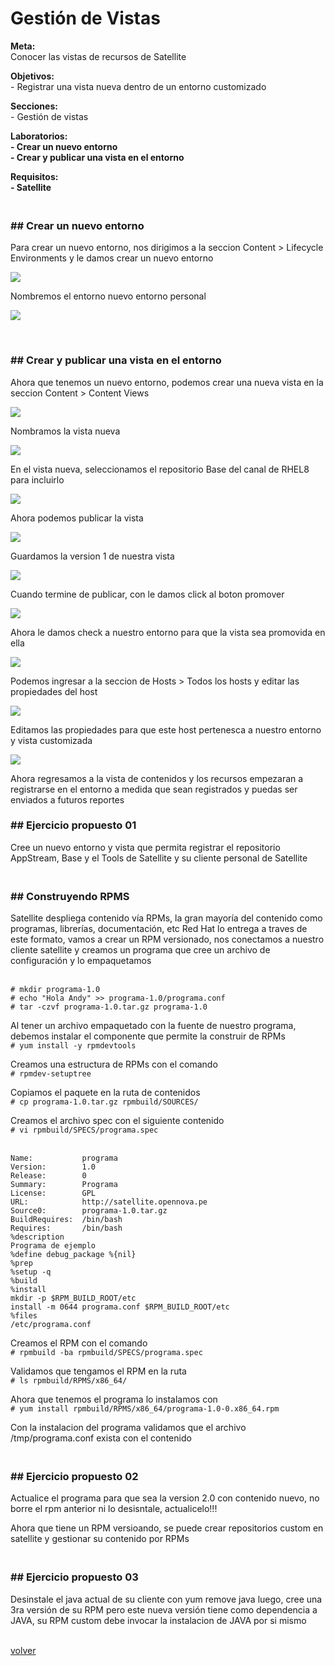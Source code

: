 <h1>Gestión de Vistas</h1>

<p>
<strong>Meta:</strong>
<br>Conocer las vistas de recursos de Satellite
</p>
<p>
<strong>Objetivos:</strong>
<br>- Registrar una vista nueva dentro de un entorno customizado

</p>
<p>
<strong>Secciones:</strong>
<br>- Gestión de vistas
</p>
<p>
<strong>Laboratorios:</strong>
<br><strong>- Crear un nuevo entorno</strong>
<br><strong>- Crear y publicar una vista en el entorno</strong>
</p>

<strong>Requisitos:</strong>
<br><strong>- Satellite</strong>

<h3><br><strong>## Crear un nuevo entorno</strong></h3>
Para crear un nuevo entorno, nos dirigimos a la seccion Content > Lifecycle Environments  y le damos crear un nuevo entorno
<p align="left"><img src="https://github.com/workshopopennova/tecnologiasredhat/blob/master/images/sat1001.png?raw=true"></p>

Nombremos el entorno nuevo entorno personal
<p align="left"><img src="https://github.com/workshopopennova/tecnologiasredhat/blob/master/images/sat1002.png?raw=true"></p>

<br><h3><strong>## Crear y publicar una vista en el entorno</strong></h3>

Ahora que tenemos un nuevo entorno, podemos crear una nueva vista en la seccion Content > Content Views 
<p align="left"><img src="https://github.com/workshopopennova/tecnologiasredhat/blob/master/images/sat1003.png?raw=true"></p>

Nombramos la vista nueva
<p align="left"><img src="https://github.com/workshopopennova/tecnologiasredhat/blob/master/images/sat1004.png?raw=true"></p>

En el vista nueva, seleccionamos el repositorio Base del canal de RHEL8 para incluirlo
<p align="left"><img src="https://github.com/workshopopennova/tecnologiasredhat/blob/master/images/sat1005.png?raw=true"></p>

Ahora podemos publicar la vista
<p align="left"><img src="https://github.com/workshopopennova/tecnologiasredhat/blob/master/images/sat1006.png?raw=true"></p>

Guardamos la version 1 de nuestra vista
<p align="left"><img src="https://github.com/workshopopennova/tecnologiasredhat/blob/master/images/sat1007.png?raw=true"></p>

Cuando termine de publicar, con le damos click al boton promover
<p align="left"><img src="https://github.com/workshopopennova/tecnologiasredhat/blob/master/images/sat1008.png?raw=true"></p>

Ahora le damos check a nuestro entorno para que la vista sea promovida en ella
<p align="left"><img src="https://github.com/workshopopennova/tecnologiasredhat/blob/master/images/sat1009.png?raw=true"></p>

Podemos ingresar a la seccion de Hosts > Todos los hosts y editar las propiedades del host
<p align="left"><img src="https://github.com/workshopopennova/tecnologiasredhat/blob/master/images/sat1010.png?raw=true"></p>

Editamos las propiedades para que este host pertenesca a nuestro entorno y vista customizada
<p align="left"><img src="https://github.com/workshopopennova/tecnologiasredhat/blob/master/images/sat1011.png?raw=true"></p>

Ahora regresamos a la vista de contenidos y los recursos empezaran a registrarse en el entorno a medida que sean registrados y puedas ser enviados a futuros reportes

<h3><strong>## Ejercicio propuesto 01</strong></h3>
Cree un nuevo entorno y vista que permita registrar el repositorio AppStream, Base y el Tools de Satellite y su cliente personal de Satellite

<h3><br><strong>## Construyendo RPMS</strong></h3>

Satellite despliega contenido vía RPMs, la gran mayoría del contenido como programas, librerías, documentación, etc Red Hat lo entrega a traves de este formato, vamos a crear un RPM versionado, nos conectamos a nuestro cliente satellite y creamos un programa que cree un archivo de configuración y lo empaquetamos

<br>`# mkdir programa-1.0`
<br>`# echo "Hola Andy" >> programa-1.0/programa.conf`
<br>`# tar -czvf programa-1.0.tar.gz programa-1.0`

Al tener un archivo empaquetado con la fuente de nuestro programa, debemos instalar el componente que permite la construir de RPMs
<br>`# yum install -y rpmdevtools`

Creamos una estructura de RPMs con el comando
<br>`# rpmdev-setuptree`

Copiamos el paquete en la ruta de contenidos
<br>`# cp programa-1.0.tar.gz rpmbuild/SOURCES/`

Creamos el archivo spec con el siguiente contenido
<br>`# vi rpmbuild/SPECS/programa.spec`

<br>`Name:           programa`
<br>`Version:        1.0`
<br>`Release:        0`
<br>`Summary:        Programa`
<br>`License:        GPL`
<br>`URL:            http://satellite.opennova.pe`
<br>`Source0:        programa-1.0.tar.gz`
<br>`BuildRequires:  /bin/bash`
<br>`Requires:       /bin/bash`
<br>`%description`
<br>`Programa de ejemplo`
<br>`%define debug_package %{nil}`
<br>`%prep`
<br>`%setup -q`
<br>`%build`
<br>`%install`
<br>`mkdir -p $RPM_BUILD_ROOT/etc`
<br>`install -m 0644 programa.conf $RPM_BUILD_ROOT/etc`
<br>`%files`
<br>`/etc/programa.conf`

Creamos el RPM con el comando
<br>`# rpmbuild -ba rpmbuild/SPECS/programa.spec`

Validamos que tengamos el RPM en la ruta
<br>`# ls rpmbuild/RPMS/x86_64/`

Ahora que tenemos el programa lo instalamos con
<br>`# yum install rpmbuild/RPMS/x86_64/programa-1.0-0.x86_64.rpm`

Con la instalacion del programa validamos que el archivo /tmp/programa.conf exista con el contenido

<h3><br><strong>## Ejercicio propuesto 02</strong></h3>
Actualice el programa para que sea la version 2.0 con contenido nuevo, no borre el rpm anterior ni lo desisntale, actualicelo!!!

Ahora que tiene un RPM versioando, se puede crear repositorios custom en satellite y gestionar su contenido por RPMs

<h3><br><strong>## Ejercicio propuesto 03</strong></h3>

Desinstale el java actual de su cliente con yum remove java luego, cree una 3ra versión de su RPM pero este nueva versión tiene como dependencia a JAVA, su RPM custom debe invocar la instalacion de JAVA por si mismo




<p><br><a href="sat">volver</a></p>
